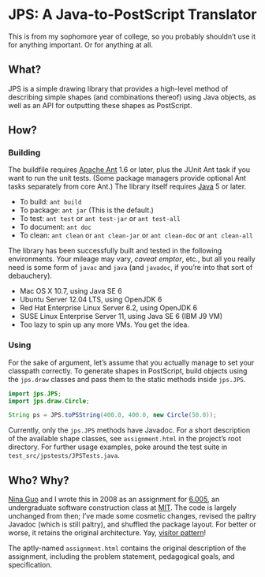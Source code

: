 JPS: A Java-to-PostScript Translator
====================================

This is from my sophomore year of college, so you probably shouldn’t use
it for anything important.  Or for anything at all.


What?
-----

JPS is a simple drawing library that provides a high-level method of
describing simple shapes (and combinations thereof) using
Java objects, as well as an API for outputting these shapes
as PostScript.


How?
----

### Building ###

The buildfile requires [Apache Ant][] 1.6 or later, plus the JUnit
Ant task if you want to run the unit tests.  (Some package managers
provide optional Ant tasks separately from core Ant.)  The library
itself requires [Java][]&nbsp;5 or later.

  [Apache Ant]: http://ant.apache.org/
  [Java]: http://www.java.com/

-   To build: `ant build`
-   To package: `ant jar` (This is the default.)
-   To test: `ant test` or `ant test-jar` or `ant test-all`
-   To document: `ant doc`
-   To clean: `ant clean` or `ant clean-jar` or `ant clean-doc` or
    `ant clean-all`

The library has been successfully built and tested in the following
environments.  Your mileage may vary, *caveat emptor*, etc., but all you
really need is some form of `javac` and `java` (and `javadoc`,
if you’re into that sort of debauchery).

-   Mac OS&nbsp;X 10.7, using Java&nbsp;SE&nbsp;6
-   Ubuntu Server 12.04 LTS, using OpenJDK&nbsp;6
-   Red&nbsp;Hat Enterprise Linux Server 6.2, using OpenJDK&nbsp;6
-   SUSE Linux Enterprise Server&nbsp;11, using Java&nbsp;SE&nbsp;6
    (IBM&nbsp;J9 VM)
-   Too lazy to spin up any more VMs.  You get the idea.


### Using ###

For the sake of argument, let’s assume that you actually manage to set
your classpath correctly.  To generate shapes in PostScript, build
objects using the `jps.draw` classes and pass them to the static methods
inside `jps.JPS`.

```java
import jps.JPS;
import jps.draw.Circle;

String ps = JPS.toPSString(400.0, 400.0, new Circle(50.0));
```

Currently, only the `jps.JPS` methods have Javadoc.  For a short
description of the available shape classes, see
`assignment.html` in the project’s root directory.  For
further usage examples, poke around the test suite in
`test_src/jpstests/JPSTests.java`.


Who?  Why?
----------

[Nina Guo][] and I wrote this in 2008 as an assignment for
[6.005][], an undergraduate software construction class at
[MIT][].  The code is largely unchanged from then; I’ve made some
cosmetic changes, revised the paltry Javadoc (which is still paltry),
and shuffled the package layout.  For better or worse, it retains the
original architecture.  Yay, [visitor pattern][]!

  [Nina Guo]: http://www.linkedin.com/in/ninaguo
    "Nina Guo on LinkedIn"
  [6.005]: http://stellar.mit.edu/S/course/6/sp08/6.005/
    "6.005 Spring 2008"
  [MIT]: http://web.mit.edu/
  [visitor pattern]: http://en.wikipedia.org/wiki/Visitor_pattern
    "'Visitor pattern' on Wikipedia"

The aptly-named `assignment.html` contains the original
description of the assignment, including the problem statement,
pedagogical goals, and specification.
